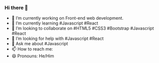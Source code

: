 ### Hi there 👋

<!--
**dev-ibrahimozturk/dev-ibrahimozturk** is a ✨ _special_ ✨ repository because its `README.md` (this file) appears on your GitHub profile.

Here are some ideas to get you started: -->

- 🔭 I’m currently working on Front-end web development.
- 🌱 I’m currently learning #Javascript #React
- 👯 I’m looking to collaborate on #HTML5 #CSS3 #Bootstrap #Javascript #React
- 🤔 I’m looking for help with #Javascript #React
- 💬 Ask me about #Javascript
- 📫 How to reach me: 
- 😄 Pronouns: He/Him


